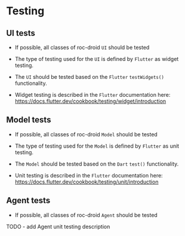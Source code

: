 # Testing

## UI tests

* If possible, all classes of roc-droid `UI` should be tested

* The type of testing used for the `UI` is defined by `Flutter` as widget testing.

* The `UI` should be tested based on the `Flutter` `testWidgets()` functionality.

* Widget testing is described in the `Flutter` documentation here: <https://docs.flutter.dev/cookbook/testing/widget/introduction>

## Model tests

* If possible, all classes of roc-droid `Model` should be tested

* The type of testing used for the `Model` is defined by `Flutter` as unit testing.

* The `Model` should be tested based on the `Dart` `test()` functionality.

* Unit testing is described in the `Flutter` documentation here: <https://docs.flutter.dev/cookbook/testing/unit/introduction>

## Agent tests

* If possible, all classes of roc-droid `Agent` should be tested

TODO - add Agent unit testing description
